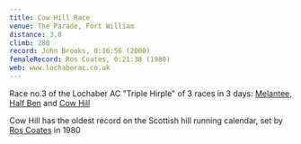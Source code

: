 ```yaml
---
title: Cow Hill Race
venue: The Parade, Fort William
distance: 3.8
climb: 280
record: John Brooks, 0:16:56 (2000)
femaleRecord: Ros Coates, 0:21:38 (1980)
web: www.lochaberac.co.uk
---
```

Race no.3 of the Lochaber AC "Triple Hirple" of 3 races in 3 days: [Melantee](RaceDetails.aspx?RaceID=RA-0074), [Half Ben](RaceDetails.aspx?RaceID=RA-0075) and [Cow Hill](RaceDetails.aspx?RaceID=RA-0076)

Cow Hill has the oldest record on the Scottish hill running calendar, set by [Ros Coates](http://www.scottishhillracing.co.uk/RunnerDetails.aspx?RunnerID=R6203) in 1980